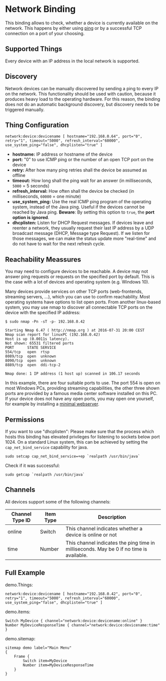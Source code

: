 # Network Binding

This binding allows to check, whether a device is currently available on the network.
This happens by either using [ping](https://en.wikipedia.org/wiki/Ping_%28networking_utility%29) or by a successful TCP connection on a port of your choosing.

## Supported Things

Every device with an IP address in the local network is supported.

## Discovery

Network devices can be manually discovered by sending a ping to every IP on the network.
This functionality should be used with caution, because it produces heavy load to the operating hardware.
For this reason, the binding does not do an automatic background discovery, but discovery needs to be triggered manually.

## Thing Configuration

```
network:device:devicename [ hostname="192.168.0.64", port="0", retry="1", timeout="5000", refresh_interval="60000", use_system_ping="false", dhcplisten="true" ]
```

- **hostname:** IP address or hostname of the device
- **port:** "0" to use ICMP ping or the number of an open TCP port on the device
- **retry:** After how many ping retries shall the device be assumed as offline
- **timeout:** How long shall the ping wait for an answer (in milliseconds, `5000` = 5 seconds) 
- **refresh_interval:** How often shall the device be checked (in milliseconds, `60000` = one minute)
- **use\_system\_ping:** Use the real ICMP ping program of the operating system, instead of the Java ping. Useful if the devices cannot be reached by Java ping. **Beware**: By setting this option to `true`, the **port option is ignored**.
- **dhcplisten:** Listen for DHCP Request messages.
  If devices leave and reenter a network, they usually request their last IP address by a UDP broadcast message (DHCP, Message type Request).
  If we listen for those messages, we can make the status update more "real-time" and do not have to wait for the next refresh cycle.

## Reachability Meassures

You may need to configure devices to be reachable.
A device may not answer ping requests or requests on the specified port by default.
This is the case with a lot of devices and operating system (e.g. Windows 10).

Many devices provide services on other TCP ports (web-frontends, streaming servers, ...), which you can use to confirm reachability. Most operating systems have options to list open ports.
From another linux-based system, you may use nmap to discover all connectable TCP ports on the device with the specified IP address:

```
$ sudo nmap -Pn -sT -p- 192.168.0.42

Starting Nmap 6.47 ( http://nmap.org ) at 2016-07-31 20:00 CEST
Nmap scan report for linuxPC (192.168.0.42)
Host is up (0.0011s latency).
Not shown: 65531 filtered ports
PORT      STATE SERVICE
554/tcp   open  rtsp
8089/tcp  open  unknown
8090/tcp  open  unknown
8889/tcp  open  ddi-tcp-2

Nmap done: 1 IP address (1 host up) scanned in 106.17 seconds
```

In this example, there are four suitable ports to use.
The port 554 is open on most Windows PCs, providing streaming capabilities, the other three shown ports are provided by a famous media center software installed on this PC.
If your device does not have any open ports, you may open one yourself, for example by installing a [minimal webserver](https://github.com/cesanta/mongoose).

## Permissions
If you want to use "dhcplisten":
Please make sure that the process which hosts this binding has elevated privileges for listening to sockets below port 1024.
On a standard Linux system, this can be achieved by setting the `cap_net_bind_service` capability for java.

```shell
sudo setcap cap_net_bind_service=+ep `realpath /usr/bin/java`
```

Check if it was successful:

```shell
sudo getcap `realpath /usr/bin/java`
```

## Channels

All devices support some of the following channels:

| Channel Type ID | Item Type    | Description  |
|-----------------|--------------|----------------------------------------------- |
| online          | Switch       | This channel indicates whether a device is online or not |
| time            | Number       | This channel indicates the ping time in milliseconds. May be 0 if no time is available. |


## Full Example

demo.Things:

```xtend
network:device:devicename [ hostname="192.168.0.42", port="0", retry="1", timeout="5000", refresh_interval="60000", use_system_ping="false", dhcplisten="true" ]
```

demo.items:

```xtend
Switch MyDevice { channel="network:device:devicename:online" }
Number MyDeviceResponseTime { channel="network:device:devicename:time" }
```

demo.sitemap:

```xtend
sitemap demo label="Main Menu"
{
	Frame {
		Switch item=MyDevice
		Number item=MyDeviceResponseTime
	}
}
```
